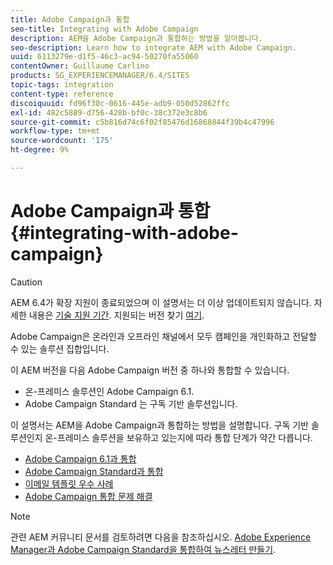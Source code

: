```yaml
---
title: Adobe Campaign과 통합
seo-title: Integrating with Adobe Campaign
description: AEM을 Adobe Campaign과 통합하는 방법을 알아봅니다.
seo-description: Learn how to integrate AEM with Adobe Campaign.
uuid: 6113279e-d1f5-46c3-ac94-50270fa55060
contentOwner: Guillaume Carlino
products: SG_EXPERIENCEMANAGER/6.4/SITES
topic-tags: integration
content-type: reference
discoiquuid: fd96f30c-0616-445e-adb9-050d52862ffc
exl-id: 482c5889-d756-428b-bf0c-38c372e3c8b6
source-git-commit: c5b816d74c6f02f85476d16868844f39b4c47996
workflow-type: tm+mt
source-wordcount: '175'
ht-degree: 9%

---
```


# Adobe Campaign과 통합{#integrating-with-adobe-campaign}

>[!CAUTION]
>
>AEM 6.4가 확장 지원이 종료되었으며 이 설명서는 더 이상 업데이트되지 않습니다. 자세한 내용은 [기술 지원 기간](https://helpx.adobe.com/kr/support/programs/eol-matrix.html). 지원되는 버전 찾기 [여기](https://experienceleague.adobe.com/docs/).

Adobe Campaign은 온라인과 오프라인 채널에서 모두 캠페인을 개인화하고 전달할 수 있는 솔루션 집합입니다.

이 AEM 버전을 다음 Adobe Campaign 버전 중 하나와 통합할 수 있습니다.

* 온-프레미스 솔루션인 Adobe Campaign 6.1.
* Adobe Campaign Standard 는 구독 기반 솔루션입니다.

이 설명서는 AEM을 Adobe Campaign과 통합하는 방법을 설명합니다. 구독 기반 솔루션인지 온-프레미스 솔루션을 보유하고 있는지에 따라 통합 단계가 약간 다릅니다.

* [Adobe Campaign 6.1과 통합](/help/sites-administering/campaignonpremise.md)
* [Adobe Campaign Standard과 통합](/help/sites-administering/campaignstandard.md)
* [이메일 템플릿 우수 사례](/help/sites-administering/best-practices-for-email-templates.md)
* [Adobe Campaign 통합 문제 해결](/help/sites-administering/troubleshooting-campaignintegration.md)

>[!NOTE]
>
>관련 AEM 커뮤니티 문서를 검토하려면 다음을 참조하십시오. [Adobe Experience Manager과 Adobe Campaign Standard을 통합하여 뉴스레터 만들기](https://helpx.adobe.com/experience-manager/using/aem_campaign.html).
